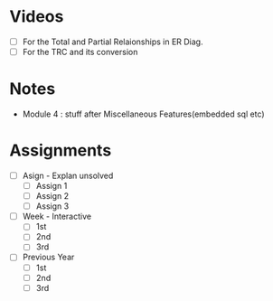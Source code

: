 # Videos
- [ ] For the Total and Partial Relaionships in ER Diag.
- [ ] For the TRC and its conversion

# Notes
- Module 4 : stuff after Miscellaneous Features(embedded sql etc)


# Assignments 
- [ ] Asign - Explan unsolved 
  - [ ] Assign 1
  - [ ] Assign 2
  - [ ] Assign 3
- [ ] Week - Interactive 
  - [ ] 1st
  - [ ] 2nd
  - [ ] 3rd
- [ ] Previous Year
  - [ ] 1st
  - [ ] 2nd
  - [ ] 3rd
